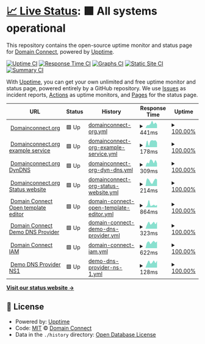 # [📈 Live Status](https://Domain-Connect.github.io/upptime): <!--live status--> **🟩 All systems operational**

This repository contains the open-source uptime monitor and status page for [Domain Connect](http://domainconnect.org), powered by [Upptime](https://github.com/upptime/upptime).

[![Uptime CI](https://github.com/Domain-Connect/upptime/workflows/Uptime%20CI/badge.svg)](https://github.com/Domain-Connect/upptime/actions?query=workflow%3A%22Uptime+CI%22)
[![Response Time CI](https://github.com/Domain-Connect/upptime/workflows/Response%20Time%20CI/badge.svg)](https://github.com/Domain-Connect/upptime/actions?query=workflow%3A%22Response+Time+CI%22)
[![Graphs CI](https://github.com/Domain-Connect/upptime/workflows/Graphs%20CI/badge.svg)](https://github.com/Domain-Connect/upptime/actions?query=workflow%3A%22Graphs+CI%22)
[![Static Site CI](https://github.com/Domain-Connect/upptime/workflows/Static%20Site%20CI/badge.svg)](https://github.com/Domain-Connect/upptime/actions?query=workflow%3A%22Static+Site+CI%22)
[![Summary CI](https://github.com/Domain-Connect/upptime/workflows/Summary%20CI/badge.svg)](https://github.com/Domain-Connect/upptime/actions?query=workflow%3A%22Summary+CI%22)

With [Upptime](https://upptime.js.org), you can get your own unlimited and free uptime monitor and status page, powered entirely by a GitHub repository. We use [Issues](https://github.com/Domain-Connect/upptime/issues) as incident reports, [Actions](https://github.com/Domain-Connect/upptime/actions) as uptime monitors, and [Pages](https://Domain-Connect.github.io/upptime) for the status page.

<!--start: status pages-->
<!-- This summary is generated by Upptime (https://github.com/upptime/upptime) -->
<!-- Do not edit this manually, your changes will be overwritten -->
<!-- prettier-ignore -->
| URL | Status | History | Response Time | Uptime |
| --- | ------ | ------- | ------------- | ------ |
| <img alt="" src="https://icons.duckduckgo.com/ip3/domainconnect.org.ico" height="13"> [Domainconnect.org](https://domainconnect.org) | 🟩 Up | [domainconnect-org.yml](https://github.com/Domain-Connect/upptime/commits/HEAD/history/domainconnect-org.yml) | <details><summary><img alt="Response time graph" src="./graphs/domainconnect-org/response-time-week.png" height="20"> 441ms</summary><br><a href="https://status.domainconnect.org/history/domainconnect-org"><img alt="Response time 709" src="https://img.shields.io/endpoint?url=https%3A%2F%2Fraw.githubusercontent.com%2FDomain-Connect%2Fupptime%2FHEAD%2Fapi%2Fdomainconnect-org%2Fresponse-time.json"></a><br><a href="https://status.domainconnect.org/history/domainconnect-org"><img alt="24-hour response time 362" src="https://img.shields.io/endpoint?url=https%3A%2F%2Fraw.githubusercontent.com%2FDomain-Connect%2Fupptime%2FHEAD%2Fapi%2Fdomainconnect-org%2Fresponse-time-day.json"></a><br><a href="https://status.domainconnect.org/history/domainconnect-org"><img alt="7-day response time 441" src="https://img.shields.io/endpoint?url=https%3A%2F%2Fraw.githubusercontent.com%2FDomain-Connect%2Fupptime%2FHEAD%2Fapi%2Fdomainconnect-org%2Fresponse-time-week.json"></a><br><a href="https://status.domainconnect.org/history/domainconnect-org"><img alt="30-day response time 567" src="https://img.shields.io/endpoint?url=https%3A%2F%2Fraw.githubusercontent.com%2FDomain-Connect%2Fupptime%2FHEAD%2Fapi%2Fdomainconnect-org%2Fresponse-time-month.json"></a><br><a href="https://status.domainconnect.org/history/domainconnect-org"><img alt="1-year response time 620" src="https://img.shields.io/endpoint?url=https%3A%2F%2Fraw.githubusercontent.com%2FDomain-Connect%2Fupptime%2FHEAD%2Fapi%2Fdomainconnect-org%2Fresponse-time-year.json"></a></details> | <details><summary><a href="https://status.domainconnect.org/history/domainconnect-org">100.00%</a></summary><a href="https://status.domainconnect.org/history/domainconnect-org"><img alt="All-time uptime 99.53%" src="https://img.shields.io/endpoint?url=https%3A%2F%2Fraw.githubusercontent.com%2FDomain-Connect%2Fupptime%2FHEAD%2Fapi%2Fdomainconnect-org%2Fuptime.json"></a><br><a href="https://status.domainconnect.org/history/domainconnect-org"><img alt="24-hour uptime 100.00%" src="https://img.shields.io/endpoint?url=https%3A%2F%2Fraw.githubusercontent.com%2FDomain-Connect%2Fupptime%2FHEAD%2Fapi%2Fdomainconnect-org%2Fuptime-day.json"></a><br><a href="https://status.domainconnect.org/history/domainconnect-org"><img alt="7-day uptime 100.00%" src="https://img.shields.io/endpoint?url=https%3A%2F%2Fraw.githubusercontent.com%2FDomain-Connect%2Fupptime%2FHEAD%2Fapi%2Fdomainconnect-org%2Fuptime-week.json"></a><br><a href="https://status.domainconnect.org/history/domainconnect-org"><img alt="30-day uptime 99.86%" src="https://img.shields.io/endpoint?url=https%3A%2F%2Fraw.githubusercontent.com%2FDomain-Connect%2Fupptime%2FHEAD%2Fapi%2Fdomainconnect-org%2Fuptime-month.json"></a><br><a href="https://status.domainconnect.org/history/domainconnect-org"><img alt="1-year uptime 98.70%" src="https://img.shields.io/endpoint?url=https%3A%2F%2Fraw.githubusercontent.com%2FDomain-Connect%2Fupptime%2FHEAD%2Fapi%2Fdomainconnect-org%2Fuptime-year.json"></a></details>
| <img alt="" src="https://icons.duckduckgo.com/ip3/exampleservice.domainconnect.org.ico" height="13"> [Domainconnect.org example service](https://exampleservice.domainconnect.org/) | 🟩 Up | [domainconnect-org-example-service.yml](https://github.com/Domain-Connect/upptime/commits/HEAD/history/domainconnect-org-example-service.yml) | <details><summary><img alt="Response time graph" src="./graphs/domainconnect-org-example-service/response-time-week.png" height="20"> 178ms</summary><br><a href="https://status.domainconnect.org/history/domainconnect-org-example-service"><img alt="Response time 189" src="https://img.shields.io/endpoint?url=https%3A%2F%2Fraw.githubusercontent.com%2FDomain-Connect%2Fupptime%2FHEAD%2Fapi%2Fdomainconnect-org-example-service%2Fresponse-time.json"></a><br><a href="https://status.domainconnect.org/history/domainconnect-org-example-service"><img alt="24-hour response time 149" src="https://img.shields.io/endpoint?url=https%3A%2F%2Fraw.githubusercontent.com%2FDomain-Connect%2Fupptime%2FHEAD%2Fapi%2Fdomainconnect-org-example-service%2Fresponse-time-day.json"></a><br><a href="https://status.domainconnect.org/history/domainconnect-org-example-service"><img alt="7-day response time 178" src="https://img.shields.io/endpoint?url=https%3A%2F%2Fraw.githubusercontent.com%2FDomain-Connect%2Fupptime%2FHEAD%2Fapi%2Fdomainconnect-org-example-service%2Fresponse-time-week.json"></a><br><a href="https://status.domainconnect.org/history/domainconnect-org-example-service"><img alt="30-day response time 216" src="https://img.shields.io/endpoint?url=https%3A%2F%2Fraw.githubusercontent.com%2FDomain-Connect%2Fupptime%2FHEAD%2Fapi%2Fdomainconnect-org-example-service%2Fresponse-time-month.json"></a><br><a href="https://status.domainconnect.org/history/domainconnect-org-example-service"><img alt="1-year response time 197" src="https://img.shields.io/endpoint?url=https%3A%2F%2Fraw.githubusercontent.com%2FDomain-Connect%2Fupptime%2FHEAD%2Fapi%2Fdomainconnect-org-example-service%2Fresponse-time-year.json"></a></details> | <details><summary><a href="https://status.domainconnect.org/history/domainconnect-org-example-service">100.00%</a></summary><a href="https://status.domainconnect.org/history/domainconnect-org-example-service"><img alt="All-time uptime 98.49%" src="https://img.shields.io/endpoint?url=https%3A%2F%2Fraw.githubusercontent.com%2FDomain-Connect%2Fupptime%2FHEAD%2Fapi%2Fdomainconnect-org-example-service%2Fuptime.json"></a><br><a href="https://status.domainconnect.org/history/domainconnect-org-example-service"><img alt="24-hour uptime 100.00%" src="https://img.shields.io/endpoint?url=https%3A%2F%2Fraw.githubusercontent.com%2FDomain-Connect%2Fupptime%2FHEAD%2Fapi%2Fdomainconnect-org-example-service%2Fuptime-day.json"></a><br><a href="https://status.domainconnect.org/history/domainconnect-org-example-service"><img alt="7-day uptime 100.00%" src="https://img.shields.io/endpoint?url=https%3A%2F%2Fraw.githubusercontent.com%2FDomain-Connect%2Fupptime%2FHEAD%2Fapi%2Fdomainconnect-org-example-service%2Fuptime-week.json"></a><br><a href="https://status.domainconnect.org/history/domainconnect-org-example-service"><img alt="30-day uptime 99.92%" src="https://img.shields.io/endpoint?url=https%3A%2F%2Fraw.githubusercontent.com%2FDomain-Connect%2Fupptime%2FHEAD%2Fapi%2Fdomainconnect-org-example-service%2Fuptime-month.json"></a><br><a href="https://status.domainconnect.org/history/domainconnect-org-example-service"><img alt="1-year uptime 98.70%" src="https://img.shields.io/endpoint?url=https%3A%2F%2Fraw.githubusercontent.com%2FDomain-Connect%2Fupptime%2FHEAD%2Fapi%2Fdomainconnect-org-example-service%2Fuptime-year.json"></a></details>
| <img alt="" src="https://icons.duckduckgo.com/ip3/dynamicdns.domainconnect.org.ico" height="13"> [Domainconnect.org DynDNS](https://dynamicdns.domainconnect.org/ddnscode?code=test&state=null) | 🟩 Up | [domainconnect-org-dyn-dns.yml](https://github.com/Domain-Connect/upptime/commits/HEAD/history/domainconnect-org-dyn-dns.yml) | <details><summary><img alt="Response time graph" src="./graphs/domainconnect-org-dyn-dns/response-time-week.png" height="20"> 309ms</summary><br><a href="https://status.domainconnect.org/history/domainconnect-org-dyn-dns"><img alt="Response time 330" src="https://img.shields.io/endpoint?url=https%3A%2F%2Fraw.githubusercontent.com%2FDomain-Connect%2Fupptime%2FHEAD%2Fapi%2Fdomainconnect-org-dyn-dns%2Fresponse-time.json"></a><br><a href="https://status.domainconnect.org/history/domainconnect-org-dyn-dns"><img alt="24-hour response time 217" src="https://img.shields.io/endpoint?url=https%3A%2F%2Fraw.githubusercontent.com%2FDomain-Connect%2Fupptime%2FHEAD%2Fapi%2Fdomainconnect-org-dyn-dns%2Fresponse-time-day.json"></a><br><a href="https://status.domainconnect.org/history/domainconnect-org-dyn-dns"><img alt="7-day response time 309" src="https://img.shields.io/endpoint?url=https%3A%2F%2Fraw.githubusercontent.com%2FDomain-Connect%2Fupptime%2FHEAD%2Fapi%2Fdomainconnect-org-dyn-dns%2Fresponse-time-week.json"></a><br><a href="https://status.domainconnect.org/history/domainconnect-org-dyn-dns"><img alt="30-day response time 372" src="https://img.shields.io/endpoint?url=https%3A%2F%2Fraw.githubusercontent.com%2FDomain-Connect%2Fupptime%2FHEAD%2Fapi%2Fdomainconnect-org-dyn-dns%2Fresponse-time-month.json"></a><br><a href="https://status.domainconnect.org/history/domainconnect-org-dyn-dns"><img alt="1-year response time 333" src="https://img.shields.io/endpoint?url=https%3A%2F%2Fraw.githubusercontent.com%2FDomain-Connect%2Fupptime%2FHEAD%2Fapi%2Fdomainconnect-org-dyn-dns%2Fresponse-time-year.json"></a></details> | <details><summary><a href="https://status.domainconnect.org/history/domainconnect-org-dyn-dns">100.00%</a></summary><a href="https://status.domainconnect.org/history/domainconnect-org-dyn-dns"><img alt="All-time uptime 99.51%" src="https://img.shields.io/endpoint?url=https%3A%2F%2Fraw.githubusercontent.com%2FDomain-Connect%2Fupptime%2FHEAD%2Fapi%2Fdomainconnect-org-dyn-dns%2Fuptime.json"></a><br><a href="https://status.domainconnect.org/history/domainconnect-org-dyn-dns"><img alt="24-hour uptime 100.00%" src="https://img.shields.io/endpoint?url=https%3A%2F%2Fraw.githubusercontent.com%2FDomain-Connect%2Fupptime%2FHEAD%2Fapi%2Fdomainconnect-org-dyn-dns%2Fuptime-day.json"></a><br><a href="https://status.domainconnect.org/history/domainconnect-org-dyn-dns"><img alt="7-day uptime 100.00%" src="https://img.shields.io/endpoint?url=https%3A%2F%2Fraw.githubusercontent.com%2FDomain-Connect%2Fupptime%2FHEAD%2Fapi%2Fdomainconnect-org-dyn-dns%2Fuptime-week.json"></a><br><a href="https://status.domainconnect.org/history/domainconnect-org-dyn-dns"><img alt="30-day uptime 99.92%" src="https://img.shields.io/endpoint?url=https%3A%2F%2Fraw.githubusercontent.com%2FDomain-Connect%2Fupptime%2FHEAD%2Fapi%2Fdomainconnect-org-dyn-dns%2Fuptime-month.json"></a><br><a href="https://status.domainconnect.org/history/domainconnect-org-dyn-dns"><img alt="1-year uptime 98.81%" src="https://img.shields.io/endpoint?url=https%3A%2F%2Fraw.githubusercontent.com%2FDomain-Connect%2Fupptime%2FHEAD%2Fapi%2Fdomainconnect-org-dyn-dns%2Fuptime-year.json"></a></details>
| <img alt="" src="https://icons.duckduckgo.com/ip3/status.domainconnect.org.ico" height="13"> [Domainconnect.org Status website](https://status.domainconnect.org) | 🟩 Up | [domainconnect-org-status-website.yml](https://github.com/Domain-Connect/upptime/commits/HEAD/history/domainconnect-org-status-website.yml) | <details><summary><img alt="Response time graph" src="./graphs/domainconnect-org-status-website/response-time-week.png" height="20"> 214ms</summary><br><a href="https://status.domainconnect.org/history/domainconnect-org-status-website"><img alt="Response time 218" src="https://img.shields.io/endpoint?url=https%3A%2F%2Fraw.githubusercontent.com%2FDomain-Connect%2Fupptime%2FHEAD%2Fapi%2Fdomainconnect-org-status-website%2Fresponse-time.json"></a><br><a href="https://status.domainconnect.org/history/domainconnect-org-status-website"><img alt="24-hour response time 255" src="https://img.shields.io/endpoint?url=https%3A%2F%2Fraw.githubusercontent.com%2FDomain-Connect%2Fupptime%2FHEAD%2Fapi%2Fdomainconnect-org-status-website%2Fresponse-time-day.json"></a><br><a href="https://status.domainconnect.org/history/domainconnect-org-status-website"><img alt="7-day response time 214" src="https://img.shields.io/endpoint?url=https%3A%2F%2Fraw.githubusercontent.com%2FDomain-Connect%2Fupptime%2FHEAD%2Fapi%2Fdomainconnect-org-status-website%2Fresponse-time-week.json"></a><br><a href="https://status.domainconnect.org/history/domainconnect-org-status-website"><img alt="30-day response time 239" src="https://img.shields.io/endpoint?url=https%3A%2F%2Fraw.githubusercontent.com%2FDomain-Connect%2Fupptime%2FHEAD%2Fapi%2Fdomainconnect-org-status-website%2Fresponse-time-month.json"></a><br><a href="https://status.domainconnect.org/history/domainconnect-org-status-website"><img alt="1-year response time 218" src="https://img.shields.io/endpoint?url=https%3A%2F%2Fraw.githubusercontent.com%2FDomain-Connect%2Fupptime%2FHEAD%2Fapi%2Fdomainconnect-org-status-website%2Fresponse-time-year.json"></a></details> | <details><summary><a href="https://status.domainconnect.org/history/domainconnect-org-status-website">100.00%</a></summary><a href="https://status.domainconnect.org/history/domainconnect-org-status-website"><img alt="All-time uptime 100.00%" src="https://img.shields.io/endpoint?url=https%3A%2F%2Fraw.githubusercontent.com%2FDomain-Connect%2Fupptime%2FHEAD%2Fapi%2Fdomainconnect-org-status-website%2Fuptime.json"></a><br><a href="https://status.domainconnect.org/history/domainconnect-org-status-website"><img alt="24-hour uptime 100.00%" src="https://img.shields.io/endpoint?url=https%3A%2F%2Fraw.githubusercontent.com%2FDomain-Connect%2Fupptime%2FHEAD%2Fapi%2Fdomainconnect-org-status-website%2Fuptime-day.json"></a><br><a href="https://status.domainconnect.org/history/domainconnect-org-status-website"><img alt="7-day uptime 100.00%" src="https://img.shields.io/endpoint?url=https%3A%2F%2Fraw.githubusercontent.com%2FDomain-Connect%2Fupptime%2FHEAD%2Fapi%2Fdomainconnect-org-status-website%2Fuptime-week.json"></a><br><a href="https://status.domainconnect.org/history/domainconnect-org-status-website"><img alt="30-day uptime 100.00%" src="https://img.shields.io/endpoint?url=https%3A%2F%2Fraw.githubusercontent.com%2FDomain-Connect%2Fupptime%2FHEAD%2Fapi%2Fdomainconnect-org-status-website%2Fuptime-month.json"></a><br><a href="https://status.domainconnect.org/history/domainconnect-org-status-website"><img alt="1-year uptime 100.00%" src="https://img.shields.io/endpoint?url=https%3A%2F%2Fraw.githubusercontent.com%2FDomain-Connect%2Fupptime%2FHEAD%2Fapi%2Fdomainconnect-org-status-website%2Fuptime-year.json"></a></details>
| <img alt="" src="https://icons.duckduckgo.com/ip3/domainconnect.paulonet.eu.ico" height="13"> [Domain Connect Open template editor](https://domainconnect.paulonet.eu/dc/free/templateedit) | 🟩 Up | [domain-connect-open-template-editor.yml](https://github.com/Domain-Connect/upptime/commits/HEAD/history/domain-connect-open-template-editor.yml) | <details><summary><img alt="Response time graph" src="./graphs/domain-connect-open-template-editor/response-time-week.png" height="20"> 864ms</summary><br><a href="https://status.domainconnect.org/history/domain-connect-open-template-editor"><img alt="Response time 773" src="https://img.shields.io/endpoint?url=https%3A%2F%2Fraw.githubusercontent.com%2FDomain-Connect%2Fupptime%2FHEAD%2Fapi%2Fdomain-connect-open-template-editor%2Fresponse-time.json"></a><br><a href="https://status.domainconnect.org/history/domain-connect-open-template-editor"><img alt="24-hour response time 783" src="https://img.shields.io/endpoint?url=https%3A%2F%2Fraw.githubusercontent.com%2FDomain-Connect%2Fupptime%2FHEAD%2Fapi%2Fdomain-connect-open-template-editor%2Fresponse-time-day.json"></a><br><a href="https://status.domainconnect.org/history/domain-connect-open-template-editor"><img alt="7-day response time 864" src="https://img.shields.io/endpoint?url=https%3A%2F%2Fraw.githubusercontent.com%2FDomain-Connect%2Fupptime%2FHEAD%2Fapi%2Fdomain-connect-open-template-editor%2Fresponse-time-week.json"></a><br><a href="https://status.domainconnect.org/history/domain-connect-open-template-editor"><img alt="30-day response time 677" src="https://img.shields.io/endpoint?url=https%3A%2F%2Fraw.githubusercontent.com%2FDomain-Connect%2Fupptime%2FHEAD%2Fapi%2Fdomain-connect-open-template-editor%2Fresponse-time-month.json"></a><br><a href="https://status.domainconnect.org/history/domain-connect-open-template-editor"><img alt="1-year response time 773" src="https://img.shields.io/endpoint?url=https%3A%2F%2Fraw.githubusercontent.com%2FDomain-Connect%2Fupptime%2FHEAD%2Fapi%2Fdomain-connect-open-template-editor%2Fresponse-time-year.json"></a></details> | <details><summary><a href="https://status.domainconnect.org/history/domain-connect-open-template-editor">100.00%</a></summary><a href="https://status.domainconnect.org/history/domain-connect-open-template-editor"><img alt="All-time uptime 99.98%" src="https://img.shields.io/endpoint?url=https%3A%2F%2Fraw.githubusercontent.com%2FDomain-Connect%2Fupptime%2FHEAD%2Fapi%2Fdomain-connect-open-template-editor%2Fuptime.json"></a><br><a href="https://status.domainconnect.org/history/domain-connect-open-template-editor"><img alt="24-hour uptime 100.00%" src="https://img.shields.io/endpoint?url=https%3A%2F%2Fraw.githubusercontent.com%2FDomain-Connect%2Fupptime%2FHEAD%2Fapi%2Fdomain-connect-open-template-editor%2Fuptime-day.json"></a><br><a href="https://status.domainconnect.org/history/domain-connect-open-template-editor"><img alt="7-day uptime 100.00%" src="https://img.shields.io/endpoint?url=https%3A%2F%2Fraw.githubusercontent.com%2FDomain-Connect%2Fupptime%2FHEAD%2Fapi%2Fdomain-connect-open-template-editor%2Fuptime-week.json"></a><br><a href="https://status.domainconnect.org/history/domain-connect-open-template-editor"><img alt="30-day uptime 100.00%" src="https://img.shields.io/endpoint?url=https%3A%2F%2Fraw.githubusercontent.com%2FDomain-Connect%2Fupptime%2FHEAD%2Fapi%2Fdomain-connect-open-template-editor%2Fuptime-month.json"></a><br><a href="https://status.domainconnect.org/history/domain-connect-open-template-editor"><img alt="1-year uptime 99.98%" src="https://img.shields.io/endpoint?url=https%3A%2F%2Fraw.githubusercontent.com%2FDomain-Connect%2Fupptime%2FHEAD%2Fapi%2Fdomain-connect-open-template-editor%2Fuptime-year.json"></a></details>
| <img alt="" src="https://icons.duckduckgo.com/ip3/domainconnect.paulonet.eu.ico" height="13"> [Domain Connect Demo DNS Provider](https://domainconnect.paulonet.eu/) | 🟩 Up | [domain-connect-demo-dns-provider.yml](https://github.com/Domain-Connect/upptime/commits/HEAD/history/domain-connect-demo-dns-provider.yml) | <details><summary><img alt="Response time graph" src="./graphs/domain-connect-demo-dns-provider/response-time-week.png" height="20"> 323ms</summary><br><a href="https://status.domainconnect.org/history/domain-connect-demo-dns-provider"><img alt="Response time 318" src="https://img.shields.io/endpoint?url=https%3A%2F%2Fraw.githubusercontent.com%2FDomain-Connect%2Fupptime%2FHEAD%2Fapi%2Fdomain-connect-demo-dns-provider%2Fresponse-time.json"></a><br><a href="https://status.domainconnect.org/history/domain-connect-demo-dns-provider"><img alt="24-hour response time 397" src="https://img.shields.io/endpoint?url=https%3A%2F%2Fraw.githubusercontent.com%2FDomain-Connect%2Fupptime%2FHEAD%2Fapi%2Fdomain-connect-demo-dns-provider%2Fresponse-time-day.json"></a><br><a href="https://status.domainconnect.org/history/domain-connect-demo-dns-provider"><img alt="7-day response time 323" src="https://img.shields.io/endpoint?url=https%3A%2F%2Fraw.githubusercontent.com%2FDomain-Connect%2Fupptime%2FHEAD%2Fapi%2Fdomain-connect-demo-dns-provider%2Fresponse-time-week.json"></a><br><a href="https://status.domainconnect.org/history/domain-connect-demo-dns-provider"><img alt="30-day response time 301" src="https://img.shields.io/endpoint?url=https%3A%2F%2Fraw.githubusercontent.com%2FDomain-Connect%2Fupptime%2FHEAD%2Fapi%2Fdomain-connect-demo-dns-provider%2Fresponse-time-month.json"></a><br><a href="https://status.domainconnect.org/history/domain-connect-demo-dns-provider"><img alt="1-year response time 318" src="https://img.shields.io/endpoint?url=https%3A%2F%2Fraw.githubusercontent.com%2FDomain-Connect%2Fupptime%2FHEAD%2Fapi%2Fdomain-connect-demo-dns-provider%2Fresponse-time-year.json"></a></details> | <details><summary><a href="https://status.domainconnect.org/history/domain-connect-demo-dns-provider">100.00%</a></summary><a href="https://status.domainconnect.org/history/domain-connect-demo-dns-provider"><img alt="All-time uptime 99.99%" src="https://img.shields.io/endpoint?url=https%3A%2F%2Fraw.githubusercontent.com%2FDomain-Connect%2Fupptime%2FHEAD%2Fapi%2Fdomain-connect-demo-dns-provider%2Fuptime.json"></a><br><a href="https://status.domainconnect.org/history/domain-connect-demo-dns-provider"><img alt="24-hour uptime 100.00%" src="https://img.shields.io/endpoint?url=https%3A%2F%2Fraw.githubusercontent.com%2FDomain-Connect%2Fupptime%2FHEAD%2Fapi%2Fdomain-connect-demo-dns-provider%2Fuptime-day.json"></a><br><a href="https://status.domainconnect.org/history/domain-connect-demo-dns-provider"><img alt="7-day uptime 100.00%" src="https://img.shields.io/endpoint?url=https%3A%2F%2Fraw.githubusercontent.com%2FDomain-Connect%2Fupptime%2FHEAD%2Fapi%2Fdomain-connect-demo-dns-provider%2Fuptime-week.json"></a><br><a href="https://status.domainconnect.org/history/domain-connect-demo-dns-provider"><img alt="30-day uptime 100.00%" src="https://img.shields.io/endpoint?url=https%3A%2F%2Fraw.githubusercontent.com%2FDomain-Connect%2Fupptime%2FHEAD%2Fapi%2Fdomain-connect-demo-dns-provider%2Fuptime-month.json"></a><br><a href="https://status.domainconnect.org/history/domain-connect-demo-dns-provider"><img alt="1-year uptime 99.99%" src="https://img.shields.io/endpoint?url=https%3A%2F%2Fraw.githubusercontent.com%2FDomain-Connect%2Fupptime%2FHEAD%2Fapi%2Fdomain-connect-demo-dns-provider%2Fuptime-year.json"></a></details>
| <img alt="" src="https://icons.duckduckgo.com/ip3/lemur-2.cloud-iam.com.ico" height="13"> [Domain Connect IAM](https://lemur-2.cloud-iam.com/auth/realms/domainconnect-iam/account/applications) | 🟩 Up | [domain-connect-iam.yml](https://github.com/Domain-Connect/upptime/commits/HEAD/history/domain-connect-iam.yml) | <details><summary><img alt="Response time graph" src="./graphs/domain-connect-iam/response-time-week.png" height="20"> 622ms</summary><br><a href="https://status.domainconnect.org/history/domain-connect-iam"><img alt="Response time 588" src="https://img.shields.io/endpoint?url=https%3A%2F%2Fraw.githubusercontent.com%2FDomain-Connect%2Fupptime%2FHEAD%2Fapi%2Fdomain-connect-iam%2Fresponse-time.json"></a><br><a href="https://status.domainconnect.org/history/domain-connect-iam"><img alt="24-hour response time 693" src="https://img.shields.io/endpoint?url=https%3A%2F%2Fraw.githubusercontent.com%2FDomain-Connect%2Fupptime%2FHEAD%2Fapi%2Fdomain-connect-iam%2Fresponse-time-day.json"></a><br><a href="https://status.domainconnect.org/history/domain-connect-iam"><img alt="7-day response time 622" src="https://img.shields.io/endpoint?url=https%3A%2F%2Fraw.githubusercontent.com%2FDomain-Connect%2Fupptime%2FHEAD%2Fapi%2Fdomain-connect-iam%2Fresponse-time-week.json"></a><br><a href="https://status.domainconnect.org/history/domain-connect-iam"><img alt="30-day response time 624" src="https://img.shields.io/endpoint?url=https%3A%2F%2Fraw.githubusercontent.com%2FDomain-Connect%2Fupptime%2FHEAD%2Fapi%2Fdomain-connect-iam%2Fresponse-time-month.json"></a><br><a href="https://status.domainconnect.org/history/domain-connect-iam"><img alt="1-year response time 588" src="https://img.shields.io/endpoint?url=https%3A%2F%2Fraw.githubusercontent.com%2FDomain-Connect%2Fupptime%2FHEAD%2Fapi%2Fdomain-connect-iam%2Fresponse-time-year.json"></a></details> | <details><summary><a href="https://status.domainconnect.org/history/domain-connect-iam">100.00%</a></summary><a href="https://status.domainconnect.org/history/domain-connect-iam"><img alt="All-time uptime 100.00%" src="https://img.shields.io/endpoint?url=https%3A%2F%2Fraw.githubusercontent.com%2FDomain-Connect%2Fupptime%2FHEAD%2Fapi%2Fdomain-connect-iam%2Fuptime.json"></a><br><a href="https://status.domainconnect.org/history/domain-connect-iam"><img alt="24-hour uptime 100.00%" src="https://img.shields.io/endpoint?url=https%3A%2F%2Fraw.githubusercontent.com%2FDomain-Connect%2Fupptime%2FHEAD%2Fapi%2Fdomain-connect-iam%2Fuptime-day.json"></a><br><a href="https://status.domainconnect.org/history/domain-connect-iam"><img alt="7-day uptime 100.00%" src="https://img.shields.io/endpoint?url=https%3A%2F%2Fraw.githubusercontent.com%2FDomain-Connect%2Fupptime%2FHEAD%2Fapi%2Fdomain-connect-iam%2Fuptime-week.json"></a><br><a href="https://status.domainconnect.org/history/domain-connect-iam"><img alt="30-day uptime 100.00%" src="https://img.shields.io/endpoint?url=https%3A%2F%2Fraw.githubusercontent.com%2FDomain-Connect%2Fupptime%2FHEAD%2Fapi%2Fdomain-connect-iam%2Fuptime-month.json"></a><br><a href="https://status.domainconnect.org/history/domain-connect-iam"><img alt="1-year uptime 100.00%" src="https://img.shields.io/endpoint?url=https%3A%2F%2Fraw.githubusercontent.com%2FDomain-Connect%2Fupptime%2FHEAD%2Fapi%2Fdomain-connect-iam%2Fuptime-year.json"></a></details>
| <img alt="" src="https://icons.duckduckgo.com/ip3/null.ico" height="13"> [Demo DNS Provider NS1](ns1.dc.paulonet.eu) | 🟩 Up | [demo-dns-provider-ns-1.yml](https://github.com/Domain-Connect/upptime/commits/HEAD/history/demo-dns-provider-ns-1.yml) | <details><summary><img alt="Response time graph" src="./graphs/demo-dns-provider-ns-1/response-time-week.png" height="20"> 128ms</summary><br><a href="https://status.domainconnect.org/history/demo-dns-provider-ns-1"><img alt="Response time 120" src="https://img.shields.io/endpoint?url=https%3A%2F%2Fraw.githubusercontent.com%2FDomain-Connect%2Fupptime%2FHEAD%2Fapi%2Fdemo-dns-provider-ns-1%2Fresponse-time.json"></a><br><a href="https://status.domainconnect.org/history/demo-dns-provider-ns-1"><img alt="24-hour response time 162" src="https://img.shields.io/endpoint?url=https%3A%2F%2Fraw.githubusercontent.com%2FDomain-Connect%2Fupptime%2FHEAD%2Fapi%2Fdemo-dns-provider-ns-1%2Fresponse-time-day.json"></a><br><a href="https://status.domainconnect.org/history/demo-dns-provider-ns-1"><img alt="7-day response time 128" src="https://img.shields.io/endpoint?url=https%3A%2F%2Fraw.githubusercontent.com%2FDomain-Connect%2Fupptime%2FHEAD%2Fapi%2Fdemo-dns-provider-ns-1%2Fresponse-time-week.json"></a><br><a href="https://status.domainconnect.org/history/demo-dns-provider-ns-1"><img alt="30-day response time 120" src="https://img.shields.io/endpoint?url=https%3A%2F%2Fraw.githubusercontent.com%2FDomain-Connect%2Fupptime%2FHEAD%2Fapi%2Fdemo-dns-provider-ns-1%2Fresponse-time-month.json"></a><br><a href="https://status.domainconnect.org/history/demo-dns-provider-ns-1"><img alt="1-year response time 120" src="https://img.shields.io/endpoint?url=https%3A%2F%2Fraw.githubusercontent.com%2FDomain-Connect%2Fupptime%2FHEAD%2Fapi%2Fdemo-dns-provider-ns-1%2Fresponse-time-year.json"></a></details> | <details><summary><a href="https://status.domainconnect.org/history/demo-dns-provider-ns-1">100.00%</a></summary><a href="https://status.domainconnect.org/history/demo-dns-provider-ns-1"><img alt="All-time uptime 99.99%" src="https://img.shields.io/endpoint?url=https%3A%2F%2Fraw.githubusercontent.com%2FDomain-Connect%2Fupptime%2FHEAD%2Fapi%2Fdemo-dns-provider-ns-1%2Fuptime.json"></a><br><a href="https://status.domainconnect.org/history/demo-dns-provider-ns-1"><img alt="24-hour uptime 100.00%" src="https://img.shields.io/endpoint?url=https%3A%2F%2Fraw.githubusercontent.com%2FDomain-Connect%2Fupptime%2FHEAD%2Fapi%2Fdemo-dns-provider-ns-1%2Fuptime-day.json"></a><br><a href="https://status.domainconnect.org/history/demo-dns-provider-ns-1"><img alt="7-day uptime 100.00%" src="https://img.shields.io/endpoint?url=https%3A%2F%2Fraw.githubusercontent.com%2FDomain-Connect%2Fupptime%2FHEAD%2Fapi%2Fdemo-dns-provider-ns-1%2Fuptime-week.json"></a><br><a href="https://status.domainconnect.org/history/demo-dns-provider-ns-1"><img alt="30-day uptime 100.00%" src="https://img.shields.io/endpoint?url=https%3A%2F%2Fraw.githubusercontent.com%2FDomain-Connect%2Fupptime%2FHEAD%2Fapi%2Fdemo-dns-provider-ns-1%2Fuptime-month.json"></a><br><a href="https://status.domainconnect.org/history/demo-dns-provider-ns-1"><img alt="1-year uptime 99.99%" src="https://img.shields.io/endpoint?url=https%3A%2F%2Fraw.githubusercontent.com%2FDomain-Connect%2Fupptime%2FHEAD%2Fapi%2Fdemo-dns-provider-ns-1%2Fuptime-year.json"></a></details>

<!--end: status pages-->

[**Visit our status website →**](https://Domain-Connect.github.io/upptime)

## 📄 License

- Powered by: [Upptime](https://github.com/upptime/upptime)
- Code: [MIT](./LICENSE) © [Domain Connect](http://domainconnect.org)
- Data in the `./history` directory: [Open Database License](https://opendatacommons.org/licenses/odbl/1-0/)
